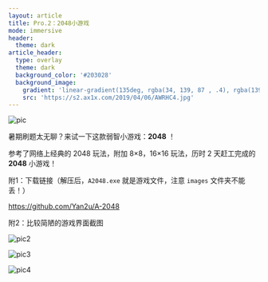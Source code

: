```yaml
---
layout: article
title: Pro.2：2048小游戏
mode: immersive
header:
  theme: dark
article_header:
  type: overlay
  theme: dark
  background_color: '#203028'
  background_image:
    gradient: 'linear-gradient(135deg, rgba(34, 139, 87 , .4), rgba(139, 34, 139, .4))'
    src: 'https://s2.ax1x.com/2019/04/06/AWRHC4.jpg'
---
```

<!--more-->
![pic](https://s2.ax1x.com/2019/08/13/mCvc4O.png)

暑期刷题太无聊？来试一下这款弱智小游戏：**2048** ！

参考了网络上经典的 2048 玩法，附加 8×8，16×16 玩法，历时 2 天赶工完成的 **2048** 小游戏！

附1：下载链接（解压后，`A2048.exe` 就是游戏文件，注意 `images` 文件夹不能丢！）

https://github.com/Yan2u/A-2048

附2：比较简陋的游戏界面截图

![pic2](https://s2.ax1x.com/2019/08/14/mkTaut.png)

![pic3](https://s2.ax1x.com/2019/08/14/mkTdDP.png)

![pic4](https://s2.ax1x.com/2019/08/14/mkTNjI.png)
